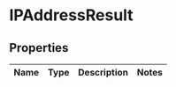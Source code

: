 # IPAddressResult
## Properties

Name | Type | Description | Notes
------------ | ------------- | ------------- | -------------


